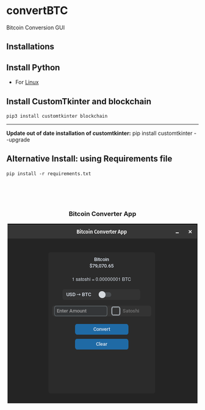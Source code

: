 # convertBTC
Bitcoin Conversion GUI

## Installations

## Install Python
- For [Linux](./python311.md)
## Install CustomTkinter and blockchain
    pip3 install customtkinter blockchain
---
**<if necessary> Update out of date installation of customtkinter:** pip install customtkinter --upgrade


## Alternative Install: using Requirements file 
    pip install -r requirements.txt 


</br>
</br>
</br>

<h3 align="center">Bitcoin Converter App</h3>
    <p align="center">
    <picture>
        <source media="(prefers-color-scheme: dark)" srcset="./images/convertBTC.png">
        <img src="./images/convertBTC.png">
    </picture>
    </p>
<div align="center">